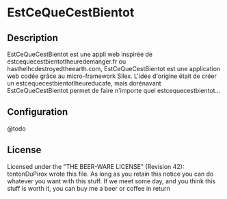EstCeQueCestBientot
===================

Description
-----------

EstCeQueCestBientot est une appli web inspirée de estcequecestbientotlheuredemanger.fr ou hasthelhcdestroyedtheearth.com, EstCeQueCestBientot est une application web codée grâce au micro-framework Silex.
L'idée d'origine était de créer un estcequecestbientotlheureducafe, mais dorénavant EstCeQueCestBientot permet de faire n'importe quel estcequecestbientot...

Configuration
-------------

@todo

License
-------

Licensed under the "THE BEER-WARE LICENSE" (Revision 42):
  tontonDuPirox wrote this file. As long as you retain this notice you
  can do whatever you want with this stuff. If we meet some day, and you think
  this stuff is worth it, you can buy me a beer or coffee in return  

